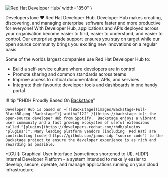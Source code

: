 ![Red Hat Developer Hub](./images/hero-banner.jpg){ width="850" }

Developers love :heart: Red Hat Developer Hub. Developer Hub makes creating, discovering, and managing enterprise software faster and more productive for everyone! With Developer Hub, applications and APIs deployed across your organisation become easier to find, easier to understand, and easier to control. Our enterprise grade support ensures you stay on target while our open source community brings you exciting new innovations on a regular basis. 

Some of the worlds largest companies use Red Hat Developer Hub to:

* Build a self-service culture where developers are in control
* Promote sharing and common standards across teams
* Improve access to critical documentation, APIs, and services
* Integrate their favourite developer tools and dashboards in one handy portal 

!!! tip "RHDH Proudly Based On [Backstage](https://backstage.io)"

    Developer Hub is based on ~[![Backstage](images/Backstage-Full-BlackBG.png "Backstage"){ width="122" }](https://backstage.io)~ the open-source developer Hub from Spotify.  Backstage enjoys a vibrant user community and a fast growing ecosystem of useful extensions called "[plugins](https://developers.redhat.com/rhdh/plugins "plugins")". Many leading platform vendors (including  Red Hat) are contributing [code](https://github.com/janus-idp "source code") to the Backstage project to ensure the developer experience is as rich and rewarding as possible.

*[GUI]: Graphical User Interface (sometimes shortened to UI).
*[IDP]: Internal Developer Platform - a system intended to make iy easier to develop, secure, operate, and manage applications running on your cloud infrastructure.

<!-- !!! info "Feature Highlights & Getting Started"
    
    The [feature highlights](./features.md) of Developer Hub include an enhanced developer experience and greater developer productivity. Check out our [Getting Started Guide](./get-started.md) to quickly get up to speed with these features. -->

